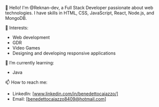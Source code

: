👋 Hello! 
  I'm @Reknan-dev, a Full Stack Developer passionate about web technologies. I have skills in HTML, CSS, JavaScript, React, Node.js, and MongoDB.
  
👀 Interests:
- Web development
- GDR
- Video Games
- Designing and developing responsive applications
  
🌱 I’m currently learning:
- Java
  
📫 How to reach me:
- LinkedIn: [www.linkedin.com/in/benedettocaiazzo/]
- Email: [benedettocaiazzo8409@hotmail.com]



